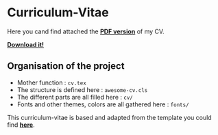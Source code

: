 # Curriculum-Vitae 

Here you cand find attached the [**PDF version**](https://github.com/lucarammel/Curriculum-Vitae/blob/main/CV%20Lucas%20PEREIRA.pdf) of my CV.

[**Download it!**](https://raw.githubusercontent.com/lucarammel/Curriculum-Vitae/main/CV%20Lucas%20PEREIRA.pdf) 

## Organisation of the project

* Mother function : `cv.tex`
* The structure is defined here : `awesome-cv.cls`
* The different parts are all filled here : `cv/`
* Fonts and other themes, colors are all gathered here : `fonts/`

This curriculum-vitae is based and adapted from the template you could find [**here**](https://github.com/posquit0/Awesome-CV).
